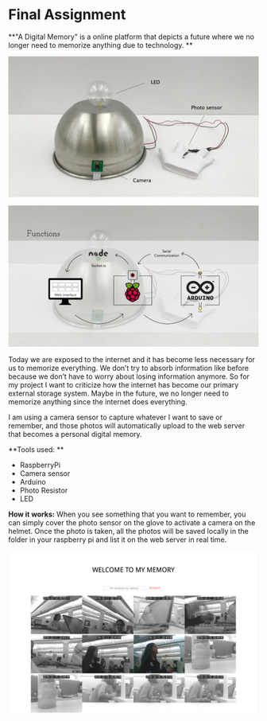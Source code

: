 # Final Assignment

**"A Digital Memory" is  a online platform that depicts a future where we no longer need to memorize anything due to technology. **

![alt text](/screenshot/1.png?raw=true)

![alt text](/screenshot/2.png?raw=true)

Today we are exposed to the internet and it has become less necessary for us to memorize everything. We don’t try to absorb information like before because we don’t have to worry about losing information anymore. So for my project I want to criticize how the internet has become our primary external storage system. Maybe in the future, we no longer need to memorize anything since the internet does everything.

I am using a camera sensor to capture whatever I want to save or remember, and those photos will automatically upload to the web server that becomes a personal digital memory. 


**Tools used: **
- RaspberryPi 
- Camera sensor
- Arduino
- Photo Resistor
- LED


**How it works:**
When you see something that you want to remember, you can simply cover the photo sensor on the glove to activate a camera on the helmet. Once the photo is taken, all the photos will be saved locally in the folder in your raspberry pi and list it on the web server in real time. 



![alt text](/screenshot/3.png?raw=true)

